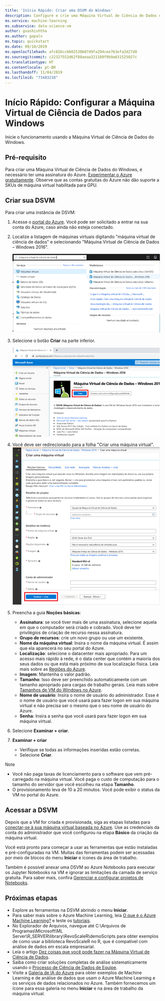```yaml
---
title: 'Início Rápido: Criar uma DSVM do Windows'
description: Configure e crie uma Máquina Virtual de Ciência de Dados no Azure para realizar a análise e o aprendizado de máquina.
ms.service: machine-learning
ms.subservice: data-science-vm
author: gvashishtha
ms.author: gopalv
ms.topic: quickstart
ms.date: 09/10/2019
ms.openlocfilehash: afc026ccb602538b0749fa294cee763efa3d27d0
ms.sourcegitcommit: c22327552d62f88aeaa321189f9b9a631525027c
ms.translationtype: HT
ms.contentlocale: pt-BR
ms.lasthandoff: 11/04/2019
ms.locfileid: "73483238"
---
```

# <a name="quickstart-set-up-the-data-science-virtual-machine-for-windows"></a>Início Rápido: Configurar a Máquina Virtual de Ciência de Dados para Windows

Inicie o funcionamento usando a Máquina Virtual de Ciência de Dados do Windows.

## <a name="prerequisite"></a>Pré-requisito

Para criar uma Máquina Virtual de Ciência de Dados do Windows, é necessário ter uma assinatura do Azure. [Experimentar o Azure gratuitamente](https://azure.com/free).
Observe que as contas gratuitas do Azure não dão suporte a SKUs de máquina virtual habilitada para GPU.

## <a name="create-your-dsvm"></a>Criar sua DSVM

Para criar uma instância de DSVM:

1. Acesse o [portal do Azure](https://portal.azure.com). Você pode ser solicitado a entrar na sua conta do Azure, caso ainda não esteja conectado.
1. Localize a listagem de máquinas virtuais digitando "máquina virtual de ciência de dados" e selecionando "Máquina Virtual de Ciência de Dados – Windows 2016".

    ![Listagem de VM do Windows](./media/provision-vm/search-windows.png)

1. Selecione o botão **Criar** na parte inferior.

    [![](media/provision-vm/create-windows.png "Button to create a Windows machine")](media/provision-vm/create-windows-expanded.png#lightbox)

1. Você deve ser redirecionado para a folha "Criar uma máquina virtual".
   ![Guia Noções básicas correspondente à máquina virtual do Windows](./media/provision-vm/review-create-windows.png)

1. Preencha a guia **Noções básicas**:
      * **Assinatura**: se você tiver mais de uma assinatura, selecione aquela em que o computador será criado e cobrado. Você deve ter privilégios de criação de recurso nessa assinatura.
      * **Grupo de recursos**: crie um novo grupo ou use um existente.
      * **Nome da máquina virtual**: Insira o nome da máquina virtual. É assim que ela aparecerá no seu portal do Azure.
      * **Localização**: selecione o datacenter mais apropriado. Para um acesso mais rápido à rede, é o data center que contém a maioria dos seus dados ou que está mais próximo de sua localização física. Leia mais sobre as [Regiões do Azure](https://azure.microsoft.com/global-infrastructure/regions/).
      * **Imagem**: Mantenha o valor padrão.
      * **Tamanho**: Isso deve ser preenchido automaticamente com um tamanho apropriado para cargas de trabalho gerais. Leia mais sobre [Tamanhos de VM do Windows no Azure](../../virtual-machines/windows/sizes.md).
      * **Nome de usuário**: Insira o nome de usuário do administrador. Esse é o nome de usuário que você usará para fazer logon em sua máquina virtual e não precisa ser o mesmo que o seu nome de usuário do Azure.
      * **Senha**: Insira a senha que você usará para fazer logon em sua máquina virtual.    
1. Selecione **Examinar + criar**.
1. **Examinar + criar**
   * Verifique se todas as informações inseridas estão corretas. 
   * Selecione **Criar**.


> [!NOTE]
> * Você não paga taxas de licenciamento para o software que vem pré-carregado na máquina virtual. Você paga o custo de computação para o tamanho do servidor que você escolheu na etapa **Tamanho**.
> * O provisionamento leva de 10 a 20 minutos. Você pode exibir o status da VM no portal do Azure.

## <a name="access-the-dsvm"></a>Acessar a DSVM

Depois que a VM for criada e provisionada, siga as etapas listadas para [conectar-se à sua máquina virtual baseada no Azure](../../marketplace/cloud-partner-portal/virtual-machine/cpp-connect-vm.md). Use as credenciais da conta do administrador que você configurou na etapa **Básico** da criação da máquina virtual. 

Você está pronto para começar a usar as ferramentas que estão instaladas e pré-configuradas na VM. Muitas das ferramentas podem ser acessadas por meio de blocos do menu **Iniciar** e ícones da área de trabalho.

Também é possível anexar uma DSVM ao Azure Notebooks para executar os Jupyter Notebooks na VM e ignorar as limitações da camada de serviço gratuita. Para saber mais, confira [Gerenciar e configurar projetos de Notebooks](../../notebooks/configure-manage-azure-notebooks-projects.md#manage-and-configure-projects).

<a name="tools"></a>


## <a name="next-steps"></a>Próximas etapas

* Explore as ferramentas na DSVM abrindo o menu **Iniciar**.
* Para saber mais sobre o Azure Machine Learning, leia [O que é o Azure Machine Learning?](../service/overview-what-is-azure-ml.md) e teste os [tutoriais](../index.yml).
* No Explorador de Arquivos, navegue até C:\Arquivos de Programas\Microsoft\ML Server\R_SERVER\library\RevoScaleR\demoScripts para obter exemplos de como usar a biblioteca RevoScaleR no R, que é compatível com análise de dados em escala empresarial. 
* Leia o artigo [Dez coisas que você pode fazer na Máquina Virtual de Ciência de Dados](https://aka.ms/dsvmtenthings).
* Saiba como criar soluções completas de análise sistematicamente usando o [Processo de Ciência de Dados de Equipe](../team-data-science-process/index.yml).
* Visite a [Galeria de IA do Azure](https://gallery.cortanaintelligence.com) para obter exemplos de Machine Learning e de análise de dados que usam o Azure Machine Learning e os serviços de dados relacionados no Azure. Também fornecemos um ícone para essa galeria no menu **Iniciar** e na área de trabalho da máquina virtual.

